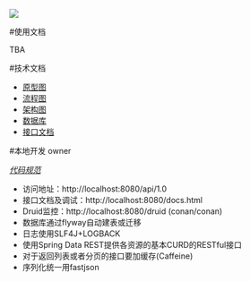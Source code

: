 [![](https://echo.100tal.com/api/badge/wangxiao_qa_ep/conan-agent?branch=online&type=reliability_rating)](https://echo.100tal.com/wangxiao_qa_ep/conan-agent/online/settings)  </br>

#使用文档

TBA

#技术文档

* [原型图](https://org.modao.cc/app/4e0d2060afbbbbfcc6ccbaebf7c1ace6#screen=s8A340F089B1557914187952)
* [流程图]()
* [架构图](http://wiki.xesv5.com/pages/viewpage.action?pageId=18573890)
* [数据库](http://wiki.xesv5.com/pages/viewpage.action?pageId=18573883)
* [接口文档]()

#本地开发 owner

*[代码规范](http://wiki.xesv5.com/pages/viewpage.action?pageId=17701300)*

* 访问地址：http://localhost:8080/api/1.0
* 接口文档及调试：http://localhost:8080/docs.html
* Druid监控：http://localhost:8080/druid (conan/conan)
* 数据库通过flyway自动建表或迁移
* 日志使用SLF4J+LOGBACK
* 使用Spring Data REST提供各资源的基本CURD的RESTful接口
* 对于返回列表或者分页的接口要加缓存(Caffeine)
* 序列化统一用fastjson

